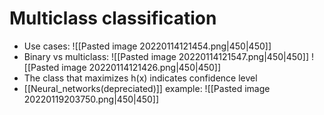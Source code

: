 # Multiclass classification
- Use cases:
![[Pasted image 20220114121454.png|450|450]]
- Binary vs multiclass:
![[Pasted image 20220114121547.png|450|450]]
![[Pasted image 20220114121426.png|450|450]]
- The class that maximizes h(x) indicates confidence level
- [[Neural_networks(depreciated)]] example:
![[Pasted image 20220119203750.png|450|450]]